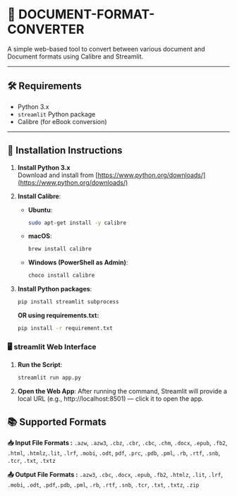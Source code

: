 # 📄 DOCUMENT-FORMAT-CONVERTER

A simple web-based tool to convert between various document and Document formats using Calibre and Streamlit.

---

## 🛠️ Requirements

- Python 3.x
- `streamlit` Python package
- Calibre (for eBook conversion)

---

## 🔧 Installation Instructions

1. **Install Python 3.x**  
   Download and install from [https://www.python.org/downloads/](https://www.python.org/downloads/)

2. **Install Calibre**:
   - **Ubuntu**:
     ```bash
     sudo apt-get install -y calibre
     ```
   - **macOS**:
     ```bash
     brew install calibre
     ```
   - **Windows (PowerShell as Admin)**:
     ```bash
     choco install calibre
     ```

3. **Install Python packages**:
   ```bash
   pip install streamlit subprocess
   ```
   **OR using requirements.txt:**
   ```bash
   pip install -r requirement.txt
   ```
### 🖥️ streamlit Web Interface

1. **Run the Script**:
   ```bash
   streamlit run app.py
   ```

2. **Open the Web App**: After running the command, Streamlit will provide a local URL (e.g., http://localhost:8501) — click it to open the app.

## 📚 Supported Formats

   **📥 Input File Formats :**
   `.azw`, `.azw3`, `.cbz`, `.cbr`, `.cbc`, `.chm`, `.docx`, `.epub`, `.fb2`, `.html`, `.htmlz`,`.lit`, `.lrf`, `.mobi`, `.odt`, `pdf`, `.prc`, `.pdb`, `.pml`, `.rb`, `.rtf`, `.snb`, `.tcr`,
   `.txt`, `.txtz`

   **📤 Output File Formats :**
   `.azw3`, `.cbc`, `.docx`, `.epub`, `.fb2`, `.htmlz`, `.lit`, `.lrf`, `.mobi`, `.odt`, `.pdf`,`.pdb`, `.pml`, `.rb`, `.rtf`, `.snb`, `.tcr`, `.txt`, `.txtz`, `.zip`

